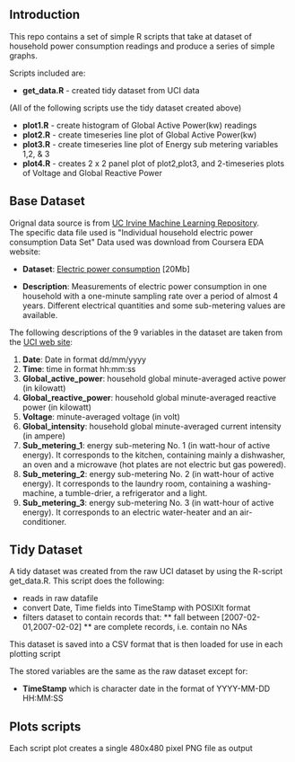 ## Introduction

This repo contains a set of simple R scripts that take at dataset of household power consumption readings and produce a series of simple graphs.

Scripts included are:  

* <b>get_data.R</b> - created tidy dataset from UCI data  

(All of the following scripts use the tidy dataset created above)  

* <b>plot1.R</b> - create histogram of Global Active Power(kw) readings  
* <b>plot2.R</b> - create timeseries line plot of Global Active Power(kw)  
* <b>plot3.R</b> - create timeseries line plot of Energy sub metering variables 1,2, & 3  
* <b>plot4.R</b> - creates 2 x 2 panel plot of plot2,plot3, and 2-timeseries plots of Voltage and Global Reactive Power  

## Base Dataset 

Orignal data source is from <a href="http://archive.ics.uci.edu/ml/">UC Irvine Machine
Learning Repository</a>.  
The specific data file used is "Individual household
electric power consumption Data Set" Data used was download from Coursera EDA website:

* <b>Dataset</b>: <a href="https://d396qusza40orc.cloudfront.net/exdata%2Fdata%2Fhousehold_power_consumption.zip">Electric power consumption</a> [20Mb]

* <b>Description</b>: Measurements of electric power consumption in
one household with a one-minute sampling rate over a period of almost
4 years. Different electrical quantities and some sub-metering values
are available.


The following descriptions of the 9 variables in the dataset are taken
from
the <a href="https://archive.ics.uci.edu/ml/datasets/Individual+household+electric+power+consumption">UCI
web site</a>:

<ol>
<li><b>Date</b>: Date in format dd/mm/yyyy </li>
<li><b>Time</b>: time in format hh:mm:ss </li>
<li><b>Global_active_power</b>: household global minute-averaged active power (in kilowatt) </li>
<li><b>Global_reactive_power</b>: household global minute-averaged reactive power (in kilowatt) </li>
<li><b>Voltage</b>: minute-averaged voltage (in volt) </li>
<li><b>Global_intensity</b>: household global minute-averaged current intensity (in ampere) </li>
<li><b>Sub_metering_1</b>: energy sub-metering No. 1 (in watt-hour of active energy). It corresponds to the kitchen, containing mainly a dishwasher, an oven and a microwave (hot plates are not electric but gas powered). </li>
<li><b>Sub_metering_2</b>: energy sub-metering No. 2 (in watt-hour of active energy). It corresponds to the laundry room, containing a washing-machine, a tumble-drier, a refrigerator and a light. </li>
<li><b>Sub_metering_3</b>: energy sub-metering No. 3 (in watt-hour of active energy). It corresponds to an electric water-heater and an air-conditioner.</li>
</ol>

## Tidy Dataset
A tidy dataset was created from the raw UCI dataset by using the R-script get_data.R.  This script does the following:

* reads in raw datafile
* convert Date, Time fields into TimeStamp with POSIXlt format
* filters dataset to contain records that:
** fall between [2007-02-01,2007-02-02]
** are complete records, i.e. contain no NAs

This dataset is saved into a CSV format that is then loaded for use in each plotting script

The stored variables are the same as the raw dataset except for:

* **TimeStamp** which is character date in the format of YYYY-MM-DD HH:MM:SS

## Plots scripts

Each script plot creates a single 480x480 pixel PNG file as output

